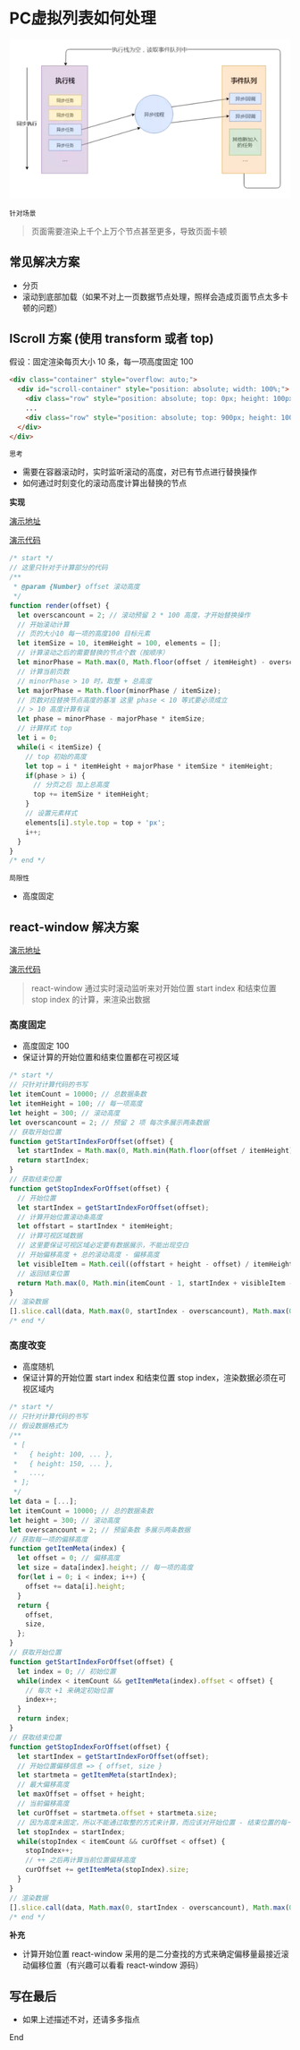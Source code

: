# PC虚拟列表如何处理

<img src="/assets/images/001.png" />

`针对场景`

> 页面需要渲染上千个上万个节点甚至更多，导致页面卡顿

## 常见解决方案

- 分页
- 滚动到底部加载（如果不对上一页数据节点处理，照样会造成页面节点太多卡顿的问题）

## IScroll 方案 (使用 transform 或者 top)

假设：固定渲染每页大小 10 条，每一项高度固定 100

```html
<div class="container" style="overflow: auto;">
  <div id="scroll-container" style="position: absolute; width: 100%;">
    <div class="row" style="position: absolute; top: 0px; height: 100px; width: 100%;">1</div>
    ...
    <div class="row" style="position: absolute; top: 900px; height: 100px; width: 100%;">10</div>
  </div>
</div>
```

`思考`

- 需要在容器滚动时，实时监听滚动的高度，对已有节点进行替换操作
- 如何通过时刻变化的滚动高度计算出替换的节点

**实现**

[演示地址](https://6r232.csb.app/)

[演示代码](https://codesandbox.io/s/intelligent-kowalevski-6r232)

```js
/* start */
// 这里只针对于计算部分的代码
/**
 * @param {Number} offset 滚动高度
 */
function render(offset) {
  let overscancount = 2; // 滚动预留 2 * 100 高度，才开始替换操作
  // 开始滚动计算
  // 页的大小10 每一项的高度100 目标元素
  let itemSize = 10, itemHeight = 100, elements = [];
  // 计算滚动之后的需要替换的节点个数（按顺序）
  let minorPhase = Math.max(0, Math.floor(offset / itemHeight) - overscancount);
  // 计算当前页数
  // minorPhase > 10 时，取整 + 总高度
  let majorPhase = Math.floor(minorPhase / itemSize);
  // 页数对应替换节点高度的基准 这里 phase < 10 等式要必须成立
  // > 10 高度计算有误
  let phase = minorPhase - majorPhase * itemSize;
  // 计算样式 top
  let i = 0;
  while(i < itemSize) {
    // top 初始的高度
    let top = i * itemHeight + majorPhase * itemSize * itemHeight;
    if(phase > i) {
      // 分页之后 加上总高度
      top += itemSize * itemHeight;
    }
    // 设置元素样式
    elements[i].style.top = top + 'px';
    i++;
  }
}
/* end */
```

`局限性`

- 高度固定

## react-window 解决方案

[演示地址](https://en33d.csb.app/)

[演示代码](https://codesandbox.io/s/inspiring-blackwell-en33d)

> react-window 通过实时滚动监听来对开始位置 start index 和结束位置 stop index 的计算，来渲染出数据

### 高度固定

- 高度固定 100
- 保证计算的开始位置和结束位置都在可视区域

```js
/* start */
// 只针对计算代码的书写
let itemCount = 10000; // 总数据条数
let itemHeight = 100; // 每一项高度
let height = 300; // 滚动高度
let overscancount = 2; // 预留 2 项 每次多展示两条数据
// 获取开始位置
function getStartIndexForOffset(offset) {
  let startIndex = Math.max(0, Math.min(Math.floor(offset / itemHeight), itemCount - 1);
  return startIndex;
}
// 获取结束位置
function getStopIndexForOffset(offset) {
  // 开始位置
  let startIndex = getStartIndexForOffset(offset);
  // 计算开始位置滚动条高度
  let offstart = startIndex * itemHeight;
  // 计算可视区域数据
  // 这里要保证可视区域必定要有数据展示，不能出现空白
  // 开始偏移高度 + 总的滚动高度 - 偏移高度
  let visibleItem = Math.ceil((offstart + height - offset) / itemHeight);
  // 返回结束位置
  return Math.max(0, Math.min(itemCount - 1, startIndex + visibleItem - 1));
}
// 渲染数据
[].slice.call(data, Math.max(0, startIndex - overscancount), Math.max(0, Math.min(stopIndex + overscancount, itemCount - 1)))
/* end */
```

### 高度改变

- 高度随机
- 保证计算的开始位置 start index 和结束位置 stop index，渲染数据必须在可视区域内

```js
/* start */
// 只针对计算代码的书写
// 假设数据格式为
/**
 * [
 *   { height: 100, ... },
 *   { height: 150, ... },
 *   ...,
 * ];
 */
let data = [...];
let itemCount = 10000; // 总的数据条数
let height = 300; // 滚动高度
let overscancount = 2; // 预留条数 多展示两条数据
// 获取每一项的偏移高度
function getItemMeta(index) {
  let offset = 0; // 偏移高度
  let size = data[index].height; // 每一项的高度
  for(let i = 0; i < index; i++) {
    offset += data[i].height;
  }
  return {
    offset,
    size,
  };
}
// 获取开始位置
function getStartIndexForOffset(offset) {
  let index = 0; // 初始位置
  while(index < itemCount && getItemMeta(index).offset < offset) {
    // 每次 +1 来确定初始位置
    index++;
  }
  return index;
}
// 获取结束位置
function getStopIndexForOffset(offset) {
  let startIndex = getStartIndexForOffset(offset);
  // 开始位置偏移信息 => { offset, size }
  let startmeta = getItemMeta(startIndex);
  // 最大偏移高度
  let maxOffset = offset + height;
  // 当前偏移高度
  let curOffset = startmeta.offset + startmeta.size;
  // 因为高度未固定，所以不能通过取整的方式来计算，而应该对开始位置 - 结束位置的每一项偏移高度进行预算，来确定结束位置
  let stopIndex = startIndex;
  while(stopIndex < itemCount && curOffset < offset) {
    stopIndex++;
    // ++ 之后再计算当前位置偏移高度
    curOffset += getItemMeta(stopIndex).size;
  }
}
// 渲染数据
[].slice.call(data, Math.max(0, startIndex - overscancount), Math.max(0, Math.min(stopIndex + overscancount, itemCount - 1)))
/* end */
```

**补充**

- 计算开始位置 react-window 采用的是二分查找的方式来确定偏移量最接近滚动偏移位置（有兴趣可以看看 react-window 源码）

## 写在最后

- 如果上述描述不对，还请多多指点

End

